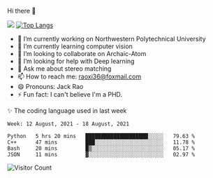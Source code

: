 Hi there 👋

![](https://github-readme-stats.vercel.app/api?username=Raohaocheng)
[![Top Langs](https://github-readme-stats.vercel.app/api/top-langs/?username=Raohaocheng&layout=compact)](https://github.com/anuraghazra/github-readme-stats)

- 🔭 I’m currently working on Northwestern Polytechnical University
- 🌱 I’m currently learning computer vision
- 👯 I’m looking to collaborate on Archaic-Atom
- 🤔 I’m looking for help with Deep learning
- 💬 Ask me about stereo matching
- 📫 How to reach me: raoxi36@foxmail.com
- 😄 Pronouns: Jack Rao
- ⚡ Fun fact: I can't believe I'm a PHD.

✨ The coding language used in last week
<!--START_SECTION:waka-->
```text
Week: 12 August, 2021 - 18 August, 2021

Python   5 hrs 20 mins   ████████████████████░░░░░   79.63 % 
C++      47 mins         ███░░░░░░░░░░░░░░░░░░░░░░   11.78 % 
Bash     20 mins         █▒░░░░░░░░░░░░░░░░░░░░░░░   05.17 % 
JSON     11 mins         ▓░░░░░░░░░░░░░░░░░░░░░░░░   02.97 % 
```
<!--END_SECTION:waka-->

![Visitor Count](https://profile-counter.glitch.me/Raohaocheng/count.svg)
